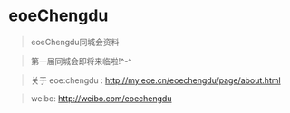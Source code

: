 eoeChengdu
==========

>eoeChengdu同城会资料

>第一届同城会即将来临啦!^-^

>关于 eoe:chengdu : http://my.eoe.cn/eoechengdu/page/about.html

>weibo: http://weibo.com/eoechengdu
